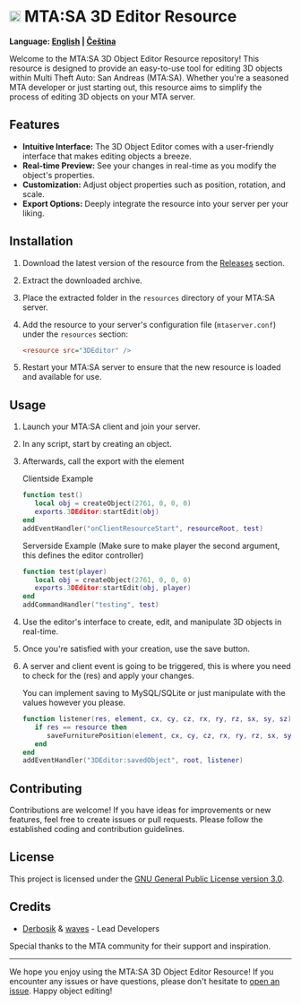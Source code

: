 # <img src="https://multitheftauto.com/mtasa_icon_hq.png" alt="MTA:SA Logo" width="20"> MTA:SA 3D Editor Resource

**Language: [English](README.md) | [Čeština](README-cz.md)**

Welcome to the MTA:SA 3D Object Editor Resource repository! This resource is designed to provide an easy-to-use tool for editing 3D objects within Multi Theft Auto: San Andreas (MTA:SA). Whether you're a seasoned MTA developer or just starting out, this resource aims to simplify the process of editing 3D objects on your MTA server.

## Features

- **Intuitive Interface:** The 3D Object Editor comes with a user-friendly interface that makes editing objects a breeze.
- **Real-time Preview:** See your changes in real-time as you modify the object's properties.
- **Customization:** Adjust object properties such as position, rotation, and scale.
- **Export Options:** Deeply integrate the resource into your server per your liking.

## Installation

1. Download the latest version of the resource from the [Releases](https://github.com/Derbosik/3DEditor/releases) section.
2. Extract the downloaded archive.
3. Place the extracted folder in the `resources` directory of your MTA:SA server.
4. Add the resource to your server's configuration file (`mtaserver.conf`) under the `resources` section:
   
    ```ini
    <resource src="3DEditor" />
5. Restart your MTA:SA server to ensure that the new resource is loaded and available for use.

## Usage

1. Launch your MTA:SA client and join your server.

2. In any script, start by creating an object.

3. Afterwards, call the export with the element
   
    Clientside Example
    ```lua
    function test()
       local obj = createObject(2761, 0, 0, 0)
       exports.3DEditor:startEdit(obj)
    end
    addEventHandler("onClientResourceStart", resourceRoot, test)

    ```

    Serverside Example (Make sure to make player the second argument, this defines the editor controller)
    ```lua
    function test(player)
       local obj = createObject(2761, 0, 0, 0)
       exports.3DEditor:startEdit(obj, player)
    end
    addCommandHandler("testing", test)

4. Use the editor's interface to create, edit, and manipulate 3D objects in real-time.

5. Once you're satisfied with your creation, use the save button.

6. A server and client event is going to be triggered, this is where you need to check for the (res) and apply your changes.

    You can implement saving to MySQL/SQLite or just manipulate with the values however you please.
    ```lua
    function listener(res, element, cx, cy, cz, rx, ry, rz, sx, sy, sz)
       if res == resource then
          saveFurniturePosition(element, cx, cy, cz, rx, ry, rz, sx, sy, sz)
       end
    end
    addEventHandler("3DEditor:savedObject", root, listener)

## Contributing

Contributions are welcome! If you have ideas for improvements or new features, feel free to create issues or pull requests. Please follow the established coding and contribution guidelines.

## License

This project is licensed under the [GNU General Public License version 3.0](LICENSE).

## Credits

- [Derbosik](https://github.com/Derbosik) & [waves](https://github.com/wavesk) - Lead Developers

Special thanks to the MTA community for their support and inspiration.

---

We hope you enjoy using the MTA:SA 3D Object Editor Resource! If you encounter any issues or have questions, please don't hesitate to [open an issue](https://github.com/Derbosik/3DEditor/issues). Happy object editing!
